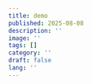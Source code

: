 ```yaml
---
title: demo
published: 2025-08-08
description: ''
image: ''
tags: []
category: ''
draft: false 
lang: ''
---
```

